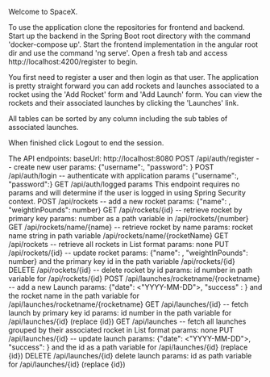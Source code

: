 Welcome to SpaceX.

To use the application clone the repositories for frontend and backend.  Start up the backend in the Spring Boot root directory
with the command 'docker-compose up'.  Start the frontend implementation in the angular root dir and use the command 'ng serve'.
Open a fresh tab and access http://localhost:4200/register to begin.

You first need to register a user and then login as that user.  The application is pretty straight forward you can add rockets and launches
associated to a rocket using the 'Add Rocket' form and 'Add Launch' form.  You can view the rockets and their associated launches by clicking
the 'Launches' link.

All tables can be sorted by any column including the sub tables of associated launches.

When finished click Logout to end the session.

The API endpoints:
    baseUrl: http://localhost:8080
    POST /api/auth/register -- create new user
        params: {"username":<string>, "password": <string>}
    POST /api/auth/login -- authenticate with application
        params {"username":<string>, "password":<string>}
    GET /api/auth/logged
        params
            This endpoint requires no params and will determine if the user is logged in using Spring Security context.
    POST /api/rockets -- add a new rocket
        params: {"name": <string>, "weightInPounds": number}
    GET /api/rockets/{id} -- retrieve rocket by primary key
        params: number as a path variable in /api/rockets/{number}
    GET /api/rockets/name/{name} -- retrieve rocket by name
        params: rocket name string in path variable /api/rockets/name/{rocketName}
    GET /api/rockets -- retrieve all rockets in List format
        params: none
    PUT /api/rockets/{id} -- update rocket
        params: {"name": <string>, "weightInPounds": number} and the primary key id in the path variable /api/rockets/{id}
    DELETE /api/rockets/{id} -- delete rocket by id
        params: id number in path variable for /api/rockets/{id}
    POST /api/launches/rocketname/{rocketname} -- add a new Launch
        params: {"date": <"YYYY-MM-DD">, "success" : <boolean>} and the rocket name in the path variable for /api/launches/rocketname/{rocketname}
    GET /api/launches/{id} -- fetch launch by primary key id
        params: id number in the path variable for /api/launches/{id} (replace {id})
    GET /api/launches -- fetch all launches grouped by their associated rocket in List format
        params: none
    PUT /api/launches/{id} -- update launch
        params: {"date": <"YYYY-MM-DD">, "success": <boolean>} and the id as a path variable for /api/launches/{id} (replace {id})
    DELETE /api/launches/{id} delete launch
        params: id as path variable for /api/launches/{id} (replace {id})
